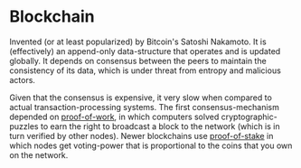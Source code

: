 # Blockchain

Invented (or at least popularized) by Bitcoin's Satoshi Nakamoto.
It is (effectively) an append-only data-structure that operates
and is updated globally. It depends on consensus between the peers
to maintain the consistency of its data, which is under threat from
entropy and malicious actors.

Given that the consensus is expensive, it very slow when compared to
actual transaction-processing systems. The first consensus-mechanism
depended on [proof-of-work](./proof-of-work.md), in which computers
solved cryptographic-puzzles to earn the right to broadcast a block
to the network (which is in turn verified by other nodes). Newer
blockchains use [proof-of-stake](./proof-of-stake.md) in which nodes
get voting-power that is proportional to the coins that you own on the
network.